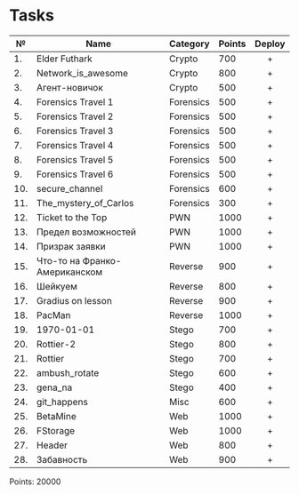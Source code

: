 # Tasks

| №    | Name                          | Category  | Points | Deploy  |
| ---- | ----------------------------- | --------- | ------ | :-----: |
| 1.   | Elder Futhark                 | Crypto    | 700    | +       |
| 2.   | Network_is_awesome            | Crypto    | 800    | +		  |
| 3.   | Агент-новичок                 | Crypto    | 500    | +		  |
| 4.   | Forensics Travel 1            | Forensics | 500    | +		  | 
| 5.   | Forensics Travel 2            | Forensics | 500    | +		  |
| 6.   | Forensics Travel 3            | Forensics | 500    | +		  |
| 7.   | Forensics Travel 4            | Forensics | 500    | +		  |
| 8.   | Forensics Travel 5            | Forensics | 500    | +		  |
| 9.   | Forensics Travel 6            | Forensics | 500    | +		  |
| 10.  | secure_channel                | Forensics | 600    | +		  |
| 11.  | The_mystery_of_Carlos         | Forensics | 300    | +		  |
| 12.  | Ticket to the Top             | PWN       | 1000   | +		  |
| 13.  | Предел возможностей           | PWN       | 1000   | +		  |
| 14.  | Призрак заявки                | PWN       | 1000   | +		  |
| 15.  | Что-то на Франко-Американском | Reverse   | 900    | +		  |
| 16.  | Шейкуем                       | Reverse   | 800    | +		  |
| 17.  | Gradius on lesson             | Reverse   | 900    | +		  |
| 18.  | PacMan                        | Reverse   | 1000   | +		  |
| 19.  | 1970-01-01                    | Stego     | 700    | +		  |
| 20.  | Rottier-2                     | Stego     | 800    | +		  |
| 21.  | Rottier                       | Stego     | 700    | +		  |
| 22.  | ambush_rotate                 | Stego     | 600    | +		  |
| 23.  | gena_na                       | Stego     | 400    | +		  |
| 24.  | git_happens                   | Misc      | 600    | +		  |
| 25.  | BetaMine                      | Web       | 1000   | +		  |
| 26.  | FStorage                      | Web       | 1000   | +		  |
| 27.  | Header                        | Web       | 800    | +		  |
| 28.  | Забавность                    | Web       | 900    | +		  |

Points: 20000